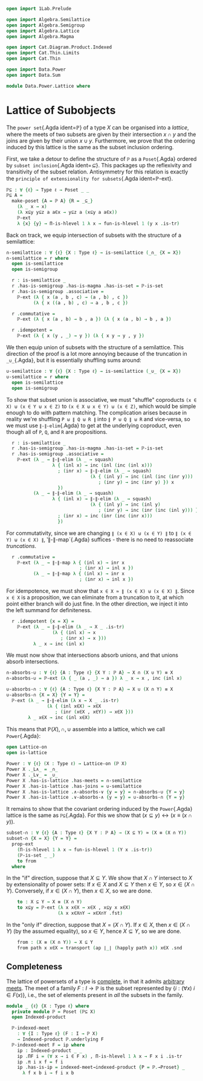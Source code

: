 ```agda
open import 1Lab.Prelude

open import Algebra.Semilattice
open import Algebra.Semigroup
open import Algebra.Lattice
open import Algebra.Magma

open import Cat.Diagram.Product.Indexed
open import Cat.Thin.Limits
open import Cat.Thin

open import Data.Power
open import Data.Sum

module Data.Power.Lattice where
```

# Lattice of Subobjects

The `power set`{.Agda ident=ℙ} of a type $X$ can be organised into a
_lattice_, where the meets of two subsets are given by their
intersection $x \cap y$ and the joins are given by their union $x \cup
y$. Furthermore, we prove that the ordering induced by this lattice is
the same as the subset inclusion ordering.

First, we take a detour to define the structure of `ℙ` as a
`Poset`{.Agda} ordered by `subset inclusion`{.Agda ident=_⊆_}. This
packages up the reflexivity and transitivity of the subset relation.
Antisymmetry for this relation is exactly the `principle of
extensionality for subsets`{.Agda ident=ℙ-ext}.

```agda
ℙ⊆ : ∀ {ℓ} → Type ℓ → Poset _ _
ℙ⊆ A =
  make-poset {A = ℙ A} {R = _⊆_}
    (λ _ x → x)
    (λ x⊆y y⊆z a a∈x → y⊆z a (x⊆y a a∈x))
    ℙ-ext
    λ {x} {y} → Π-is-hlevel 1 λ x → fun-is-hlevel 1 (y x .is-tr)
```

Back on track, we equip intersection of subsets with the structure of a
semilattice:

```agda
∩-semilattice : ∀ {ℓ} {X : Type ℓ} → is-semilattice (_∩_ {X = X})
∩-semilattice = r where
  open is-semilattice
  open is-semigroup

  r : is-semilattice _
  r .has-is-semigroup .has-is-magma .has-is-set = ℙ-is-set
  r .has-is-semigroup .associative =
    ℙ-ext (λ { x (a , b , c) → (a , b) , c })
          (λ { x ((a , b) , c) → a , b , c })

  r .commutative =
    ℙ-ext (λ { x (a , b) → b , a }) (λ { x (a , b) → b , a })

  r .idempotent =
    ℙ-ext (λ { x (y , _) → y }) (λ { x y → y , y })
```

We then equip union of subsets with the structure of a semilattice. This
direction of the proof is a lot more annoying because of the truncation
in `_∪_`{.Agda}, but it is essentially shuffling sums around:

```agda
∪-semilattice : ∀ {ℓ} {X : Type ℓ} → is-semilattice (_∪_ {X = X})
∪-semilattice = r where
  open is-semilattice
  open is-semigroup
```

To show that subset union is associative, we must "shuffle" coproducts
`(x ∈ X) ⊎ (x ∈ Y ⊎ x ∈ Z)` to `(x ∈ X ⊎ x ∈ Y) ⊎ (x ∈ Z)`, which would
be simple enough to do with pattern matching. The complication arises
because in reality we're shuffling `P ⊎ ∥ Q ⊎ R ∥` into `∥ P ⊎ Q ∥ ⊎ R`
and vice-versa, so we must use `∥-∥-elim`{.Agda} to get at the
underlying coproduct, even though all of `P`, `Q`, and `R` are
propositions.

```agda
  r : is-semilattice _
  r .has-is-semigroup .has-is-magma .has-is-set = ℙ-is-set
  r .has-is-semigroup .associative =
    ℙ-ext (λ _ → ∥-∥-elim (λ _ → squash)
                 λ { (inl x) → inc (inl (inc (inl x)))
                   ; (inr x) → ∥-∥-elim (λ _ → squash)
                               (λ { (inl y) → inc (inl (inc (inr y)))
                                  ; (inr y) → inc (inr y) }) x
                   })
          (λ _ → ∥-∥-elim (λ _ → squash)
                 λ { (inl x) → ∥-∥-elim (λ _ → squash)
                               (λ { (inl y) → inc (inl y)
                                  ; (inr y) → inc (inr (inc (inl y))) }) x
                   ; (inr x) → inc (inr (inc (inr x)))
                   })
```

For commutativity, since we are changing `∥ (x ∈ X) ⊎ (x ∈ Y) ∥` to `∥
(x ∈ Y) ⊎ (x ∈ X) ∥`, ‵∥-∥-map`{.Agda} suffices - there is no need to
reassociate _truncations_.

```agda
  r .commutative =
    ℙ-ext (λ _ → ∥-∥-map λ { (inl x) → inr x
                           ; (inr x) → inl x })
          (λ _ → ∥-∥-map λ { (inl x) → inr x
                           ; (inr x) → inl x })
```

For idempotence, we must show that `x ∈ X ≃ ∥ (x ∈ X) ⊎ (x ∈ X) ∥`.
Since `x ∈ X` is a proposition, we can eliminate from a truncation to
it, at which point either branch will do just fine. In the other
direction, we inject it into the left summand for definiteness.

```agda
  r .idempotent {x = X} =
    ℙ-ext (λ _ → ∥-∥-elim (λ _ → X _ .is-tr)
                 (λ { (inl x) → x
                    ; (inr x) → x }))
          λ _ x → inc (inl x)
```

We must now show that intersections absorb unions, and that unions
absorb intersections.

```agda
∩-absorbs-∪ : ∀ {ℓ} {A : Type ℓ} {X Y : ℙ A} → X ∩ (X ∪ Y) ≡ X
∩-absorbs-∪ = ℙ-ext (λ { _ (a , _) → a }) λ _ x → x , inc (inl x)

∪-absorbs-∩ : ∀ {ℓ} {A : Type ℓ} {X Y : ℙ A} → X ∪ (X ∩ Y) ≡ X
∪-absorbs-∩ {X = X} {Y = Y} =
  ℙ-ext (λ _ → ∥-∥-elim (λ x → X _ .is-tr)
               (λ { (inl x∈X) → x∈X
                  ; (inr (x∈X , x∈Y)) → x∈X }))
        λ _ x∈X → inc (inl x∈X)
```

This means that $\mathbb{P}(X), \cap, \cup$ assemble into a lattice,
which we call `Power`{.Agda}:

```agda
open Lattice-on
open is-lattice

Power : ∀ {ℓ} (X : Type ℓ) → Lattice-on (ℙ X)
Power X ._L∧_ = _∩_
Power X ._L∨_ = _∪_
Power X .has-is-lattice .has-meets = ∩-semilattice
Power X .has-is-lattice .has-joins = ∪-semilattice
Power X .has-is-lattice .∧-absorbs-∨ {y = y} = ∩-absorbs-∪ {Y = y}
Power X .has-is-lattice .∨-absorbs-∧ {y = y} = ∪-absorbs-∩ {Y = y}
```

It remains to show that the covariant ordering induced by the
`Power`{.Agda} lattice is the same as `ℙ⊆`{.Agda}. For this we show that
$(x ⊆ y) \leftrightarrow (x ≡ (x ∩ y))$.

```agda
subset-∩ : ∀ {ℓ} {A : Type ℓ} {X Y : ℙ A} → (X ⊆ Y) ≃ (X ≡ (X ∩ Y))
subset-∩ {X = X} {Y = Y} =
  prop-ext
    (Π-is-hlevel 1 λ x → fun-is-hlevel 1 (Y x .is-tr))
    (ℙ-is-set _ _)
    to from
  where
```

In the "if" direction, suppose that $X \subseteq Y$. We show that $X ∩
Y$ intersect to $X$ by extensionality of power sets: If $x \in X$ and $X
\subseteq Y$ then $x \in Y$, so $x \in (X \cap Y)$. Conversely, if $x
\in (X \cap Y)$, then $x \in X$, so we are done.

```agda
    to : X ⊆ Y → X ≡ (X ∩ Y)
    to x⊆y = ℙ-ext (λ x x∈X → x∈X , x⊆y x x∈X)
                   (λ x x∈X∩Y → x∈X∩Y .fst)
```

In the "only if" direction, suppose that $X = (X \cap Y)$. If $x \in X$,
then $x \in (X \cap Y)$ (by the assumed equality), so $x \in Y$, hence
$X \subseteq Y$, so we are done.

```agda
    from : (X ≡ (X ∩ Y)) → X ⊆ Y
    from path x x∈X = transport (ap ∣_∣ (happly path x)) x∈X .snd
```

## Completeness

The lattice of powersets of a type is [complete], in that it admits
[arbitrary meets]. The meet of a family $F : I \to \mathbb{P}$ is the
subset represented by $\{ i : (\forall x)\ i \in F(x) \}$, i.e., the set
of elements present in _all_ the subsets in the family.

[complete]: Cat.Diagram.Limit.Base.html#completeness
[arbitrary meets]: Cat.Thin.Limits.html

```agda
module _ {ℓ} {X : Type ℓ} where
  private module ℙ = Poset (ℙ⊆ X)
  open Indexed-product

  ℙ-indexed-meet
    : ∀ {I : Type ℓ} (F : I → ℙ X)
    → Indexed-product ℙ.underlying F
  ℙ-indexed-meet F = ip where
    ip : Indexed-product _ _
    ip .ΠF i = (∀ x → i ∈ F x) , Π-is-hlevel 1 λ x → F x i .is-tr
    ip .π i x f = f i
    ip .has-is-ip = indexed-meet→indexed-product {P = ℙ.→Proset} _
      λ f x b i → f i x b
```